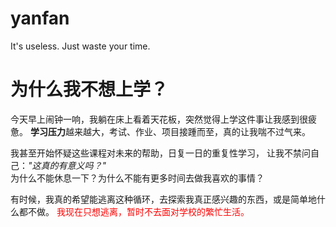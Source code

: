 # yanfan
It's useless. Just waste your time.
<!DOCTYPE html>
<html lang="zh-CN">
<head>
    <meta charset="UTF-8">
    <meta name="viewport" content="width=device-width, initial-scale=1.0">

</head>
<body>
    <h1>为什么我不想上学？</h1>
    <p>
        今天早上闹钟一响，我躺在床上看着天花板，突然觉得上学这件事让我感到很疲惫。
        <strong>学习压力</strong>越来越大，考试、作业、项目接踵而至，真的让我喘不过气来。
    </p>
    <p>
        我甚至开始怀疑这些课程对未来的帮助，日复一日的重复性学习，
        让我不禁问自己：<em>"这真的有意义吗？"</em> 
        <br>为什么不能休息一下？为什么不能有更多时间去做我喜欢的事情？
    </p>
    <p>
        有时候，我真的希望能逃离这种循环，去探索我真正感兴趣的东西，或是简单地什么都不做。
        <span style="color: red;">我现在只想逃离，暂时不去面对学校的繁忙生活。</span>
    </p>
</body>
</html>
